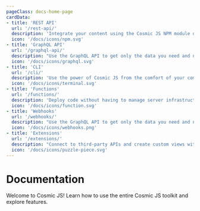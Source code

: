 ```yaml
---
pageClass: docs-home-page
cardData:
- title: 'REST API'
  url: '/rest-api/'
  description: 'Integrate your content using the Cosmic JS NPM module or directly to the REST API.'
  icon: '/docs/icons/npm.svg'
- title: 'GraphQL API'
  url: '/graphql-api/'
  description: "Use the GraphQL API to get only the data you need and nothing you don't."
  icon: '/docs/icons/graphql.svg'
- title: 'CLI'
  url: '/cli/'
  description: 'Use the power of Cosmic JS from the comfort of your command-line tool.'
  icon: '/docs/icons/terminal.svg'
- title: 'Functions'
  url: '/functions/'
  description: 'Deploy code without having to manage server infrastructure.'
  icon: '/docs/icons/function.svg'
- title: 'Webhooks'
  url: '/webhooks/'
  description: "Use the GraphQL API to get only the data you need and nothing you don't."
  icon: '/docs/icons/webhooks.png'
- title: 'Extensions'
  url: '/extensions/'
  description: "Connect to third-party APIs and create custom views within your Bucket."
  icon: '/docs/icons/puzzle-piece.svg'
---
```


# Documentation

Welcome to Cosmic JS! Learn how to use the entire Cosmic JS toolkit and explore features.

<div class="home-card-list">
  <HomeCard
    v-for="card in $frontmatter.cardData"
    :title="card.title"
    :description="card.description"
    :url="card.url"
    :icon="card.icon"
    :key="card.title"
  >
  </HomeCard>
</div>